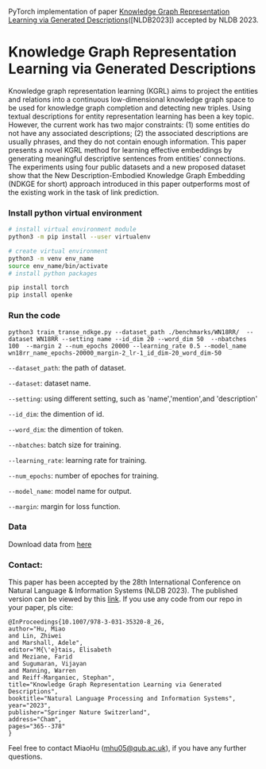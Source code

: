 PyTorch implementation of paper [Knowledge Graph Representation Learning via Generated Descriptions](https://pure.qub.ac.uk/en/publications/knowledge-graph-representation-learning-via-generated-description)([NLDB2023]) accepted by NLDB 2023.
# Knowledge Graph Representation Learning via Generated Descriptions
Knowledge graph representation learning (KGRL) aims to project the entities and relations into a continuous low-dimensional knowledge graph space to be used for knowledge graph completion and detecting new triples. Using textual descriptions for entity representation learning has been a key topic. However, the current work has two major constraints: (1) some entities do not have any associated descriptions; (2) the associated descriptions are usually phrases, and they do not contain enough information. This paper presents a novel KGRL method for learning effective embeddings by generating meaningful descriptive sentences from entities’ connections. The experiments using four public datasets and a new proposed dataset show that the New Description-Embodied Knowledge Graph Embedding (NDKGE for short) approach introduced in this paper outperforms most of the existing work in the task of link prediction.

### Install python virtual environment

```bash
# install virtual environment module
python3 -m pip install --user virtualenv

# create virtual environment
python3 -m venv env_name
source env_name/bin/activate
# install python packages

pip install torch
pip install openke

```

### Run the code


```
python3 train_transe_ndkge.py --dataset_path ./benchmarks/WN18RR/  --dataset WN18RR --setting name --id_dim 20 --word_dim 50  --nbatches 100  --margin 2 --num_epochs 20000 --learning_rate 0.5 --model_name wn18rr_name_epochs-20000_margin-2_lr-1_id_dim-20_word_dim-50
```

`--dataset_path`: the path of dataset.
 
 `--dataset`: dataset name.
 
 `--setting`: using different setting, such as 'name','mention',and 'description'

  `--id_dim`: the dimention of id.
  
  `--word_dim`: the dimention of token.
  
  `--nbatches`: batch size for training.
  
  `--learning_rate`: learning rate for training.
  
  `--num_epochs`: number of epoches for training.
  
  `--model_name`: model name for output.
  
  `--margin`: margin for loss function.
   

### Data
Download data from [here](https://qubstudentcloud-my.sharepoint.com/:f:/g/personal/40305887_ads_qub_ac_uk/En2kzLSxom1IuOdqQPMi6voBg9SdIATfIhmOFSlTEM-Wug?e=6q95GY)
### Contact:
This paper has been accepted by the 28th International Conference on Natural Language & Information Systems (NLDB 2023). The published version can be viewed by this [link](https://pure.qub.ac.uk/en/publications/knowledge-graph-representation-learning-via-generated-description). If you use any code from our repo in your paper, pls cite:
```buildoutcfg
@InProceedings{10.1007/978-3-031-35320-8_26,
author="Hu, Miao
and Lin, Zhiwei
and Marshall, Adele",
editor="M{\'e}tais, Elisabeth
and Meziane, Farid
and Sugumaran, Vijayan
and Manning, Warren
and Reiff-Marganiec, Stephan",
title="Knowledge Graph Representation Learning via Generated Descriptions",
booktitle="Natural Language Processing and Information Systems",
year="2023",
publisher="Springer Nature Switzerland",
address="Cham",
pages="365--378"
}
```

Feel free to contact MiaoHu ([mhu05@qub.ac.uk](mhu05@qub.ac.uk)),  if you have any further questions.
